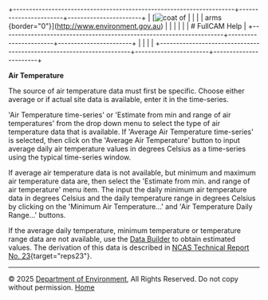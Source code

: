 +---------------------------------------------------------------------+-----------------------+-----------------------+
| [![coat of                                                          |                       | [](index.htm)         |
| arms](imgs/coa_env.png){border="0"}](http://www.environment.gov.au) |                       |                       |
|                                                                     |                       | # FullCAM Help        |
+---------------------------------------------------------------------+-----------------------+-----------------------+
|                                                                     |                       |                       |
+---------------------------------------------------------------------+-----------------------+-----------------------+

**Air Temperature**

The source of air temperature data must first be specific. Choose either
average or if actual site data is available, enter it in the
time-series.

\'Air Temperature time-series\' or \'Estimate from min and range of air
temperatures\' from the drop down menu to select the type of air
temperature data that is available. If \'Average Air Temperature
time-series\' is selected, then click on the \'Average Air Temperature\'
button to input average daily air temperature values in degrees Celsius
as a time-series using the typical time-series window.

If average air temperature data is not available, but minimum and
maximum air temperature data are, then select the \'Estimate from min.
and range of air temperature\' menu item. The input the daily minimum
air temperature data in degrees Celsius and the daily temperature range
in degrees Celsius by clicking on the \'Minimum Air Temperature\...\'
and \'Air Temperature Daily Range\...\' buttons.

If the average daily temperature, minimum temperature or temperature
range data are not available, use the [Data
Builder](132_Data%20Builder.htm) to obtain estimated values. The
derivation of this data is described in [NCAS Technical Report No.
23](reps/TR23%20Developing%20a%20National%20Forest%20Productivity%20Model.pdf){target="reps23"}.

------------------------------------------------------------------------

© 2025 [Department of
Environment](http://www.environment.gov.au "Department of Environment"),
All Rights Reserved. Do not copy without permission.
[Home](index.htm "help index")
